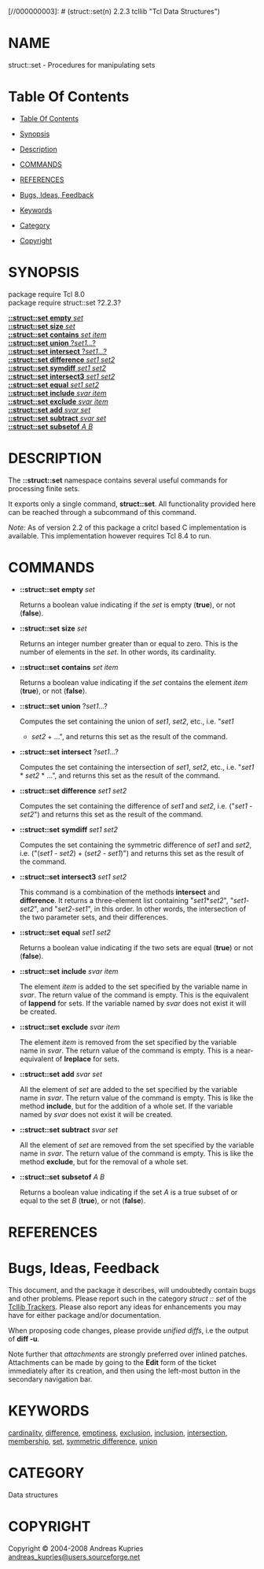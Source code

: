 
[//000000001]: # (struct::set - Tcl Data Structures)
[//000000002]: # (Generated from file 'struct_set.man' by tcllib/doctools with format 'markdown')
[//000000003]: # (struct::set(n) 2.2.3 tcllib "Tcl Data Structures")

# NAME

struct::set - Procedures for manipulating sets

# <a name='toc'></a>Table Of Contents

  -  [Table Of Contents](#toc)

  -  [Synopsis](#synopsis)

  -  [Description](#section1)

  -  [COMMANDS](#section2)

  -  [REFERENCES](#section3)

  -  [Bugs, Ideas, Feedback](#section4)

  -  [Keywords](#keywords)

  -  [Category](#category)

  -  [Copyright](#copyright)

# <a name='synopsis'></a>SYNOPSIS

package require Tcl 8.0  
package require struct::set ?2.2.3?  

[__::struct::set__ __empty__ *set*](#1)  
[__::struct::set__ __size__ *set*](#2)  
[__::struct::set__ __contains__ *set* *item*](#3)  
[__::struct::set__ __union__ ?*set1*...?](#4)  
[__::struct::set__ __intersect__ ?*set1*...?](#5)  
[__::struct::set__ __difference__ *set1* *set2*](#6)  
[__::struct::set__ __symdiff__ *set1* *set2*](#7)  
[__::struct::set__ __intersect3__ *set1* *set2*](#8)  
[__::struct::set__ __equal__ *set1* *set2*](#9)  
[__::struct::set__ __include__ *svar* *item*](#10)  
[__::struct::set__ __exclude__ *svar* *item*](#11)  
[__::struct::set__ __add__ *svar* *set*](#12)  
[__::struct::set__ __subtract__ *svar* *set*](#13)  
[__::struct::set__ __subsetof__ *A* *B*](#14)  

# <a name='description'></a>DESCRIPTION

The __::struct::set__ namespace contains several useful commands for processing
finite sets.

It exports only a single command, __struct::set__. All functionality provided
here can be reached through a subcommand of this command.

*Note:* As of version 2.2 of this package a critcl based C implementation is
available. This implementation however requires Tcl 8.4 to run.

# <a name='section2'></a>COMMANDS

  - <a name='1'></a>__::struct::set__ __empty__ *set*

    Returns a boolean value indicating if the *set* is empty (__true__), or not
    (__false__).

  - <a name='2'></a>__::struct::set__ __size__ *set*

    Returns an integer number greater than or equal to zero. This is the number
    of elements in the *set*. In other words, its cardinality.

  - <a name='3'></a>__::struct::set__ __contains__ *set* *item*

    Returns a boolean value indicating if the *set* contains the element *item*
    (__true__), or not (__false__).

  - <a name='4'></a>__::struct::set__ __union__ ?*set1*...?

    Computes the set containing the union of *set1*, *set2*, etc., i.e. "*set1*
    + *set2* + ...", and returns this set as the result of the command.

  - <a name='5'></a>__::struct::set__ __intersect__ ?*set1*...?

    Computes the set containing the intersection of *set1*, *set2*, etc., i.e.
    "*set1* * *set2* * ...", and returns this set as the result of the command.

  - <a name='6'></a>__::struct::set__ __difference__ *set1* *set2*

    Computes the set containing the difference of *set1* and *set2*, i.e.
    ("*set1* - *set2*") and returns this set as the result of the command.

  - <a name='7'></a>__::struct::set__ __symdiff__ *set1* *set2*

    Computes the set containing the symmetric difference of *set1* and *set2*,
    i.e. ("(*set1* - *set2*) + (*set2* - *set1*)") and returns this set as the
    result of the command.

  - <a name='8'></a>__::struct::set__ __intersect3__ *set1* *set2*

    This command is a combination of the methods __intersect__ and
    __difference__. It returns a three-element list containing "*set1***set2*",
    "*set1*-*set2*", and "*set2*-*set1*", in this order. In other words, the
    intersection of the two parameter sets, and their differences.

  - <a name='9'></a>__::struct::set__ __equal__ *set1* *set2*

    Returns a boolean value indicating if the two sets are equal (__true__) or
    not (__false__).

  - <a name='10'></a>__::struct::set__ __include__ *svar* *item*

    The element *item* is added to the set specified by the variable name in
    *svar*. The return value of the command is empty. This is the equivalent of
    __lappend__ for sets. If the variable named by *svar* does not exist it will
    be created.

  - <a name='11'></a>__::struct::set__ __exclude__ *svar* *item*

    The element *item* is removed from the set specified by the variable name in
    *svar*. The return value of the command is empty. This is a near-equivalent
    of __lreplace__ for sets.

  - <a name='12'></a>__::struct::set__ __add__ *svar* *set*

    All the element of *set* are added to the set specified by the variable name
    in *svar*. The return value of the command is empty. This is like the method
    __include__, but for the addition of a whole set. If the variable named by
    *svar* does not exist it will be created.

  - <a name='13'></a>__::struct::set__ __subtract__ *svar* *set*

    All the element of *set* are removed from the set specified by the variable
    name in *svar*. The return value of the command is empty. This is like the
    method __exclude__, but for the removal of a whole set.

  - <a name='14'></a>__::struct::set__ __subsetof__ *A* *B*

    Returns a boolean value indicating if the set *A* is a true subset of or
    equal to the set *B* (__true__), or not (__false__).

# <a name='section3'></a>REFERENCES

# <a name='section4'></a>Bugs, Ideas, Feedback

This document, and the package it describes, will undoubtedly contain bugs and
other problems. Please report such in the category *struct :: set* of the
[Tcllib Trackers](http://core.tcl.tk/tcllib/reportlist). Please also report any
ideas for enhancements you may have for either package and/or documentation.

When proposing code changes, please provide *unified diffs*, i.e the output of
__diff -u__.

Note further that *attachments* are strongly preferred over inlined patches.
Attachments can be made by going to the __Edit__ form of the ticket immediately
after its creation, and then using the left-most button in the secondary
navigation bar.

# <a name='keywords'></a>KEYWORDS

[cardinality](../../../../index.md#cardinality),
[difference](../../../../index.md#difference),
[emptiness](../../../../index.md#emptiness),
[exclusion](../../../../index.md#exclusion),
[inclusion](../../../../index.md#inclusion),
[intersection](../../../../index.md#intersection),
[membership](../../../../index.md#membership), [set](../../../../index.md#set),
[symmetric difference](../../../../index.md#symmetric_difference),
[union](../../../../index.md#union)

# <a name='category'></a>CATEGORY

Data structures

# <a name='copyright'></a>COPYRIGHT

Copyright &copy; 2004-2008 Andreas Kupries <andreas_kupries@users.sourceforge.net>
